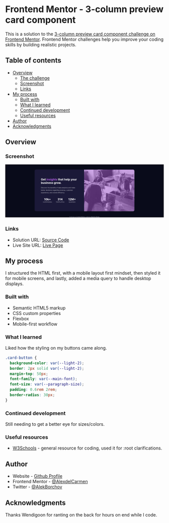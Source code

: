 # Frontend Mentor - 3-column preview card component

This is a solution to the [3-column preview card component challenge on Frontend Mentor](https://www.frontendmentor.io/challenges/3column-preview-card-component-pH92eAR2-). Frontend Mentor challenges help you improve your coding skills by building realistic projects. 

## Table of contents

- [Overview](#overview)
  - [The challenge](#the-challenge)
  - [Screenshot](#screenshot)
  - [Links](#links)
- [My process](#my-process)
  - [Built with](#built-with)
  - [What I learned](#what-i-learned)
  - [Continued development](#continued-development)
  - [Useful resources](#useful-resources)
- [Author](#author)
- [Acknowledgments](#acknowledgments)

## Overview

### Screenshot

![](./images/screenshot.png)



### Links

- Solution URL: [Source Code](https://github.com/AlexdelCarmen/3-column-preview-component)
- Live Site URL: [Live Page](https://alexdelcarmen.github.io/3-column-preview-component/)

## My process

I structured the HTML first, with a mobile layout first mindset, then styled it for mobile screens, and lastly, added a media query to handle desktop displays.

### Built with

- Semantic HTML5 markup
- CSS custom properties
- Flexbox
- Mobile-first workflow


### What I learned

Liked how the styling on my buttons came along.  

```css
.card-button {
  background-color: var(--light-2);
  border: 2px solid var(--light-2);
  margin-top: 50px;
  font-family: var(--main-font);
  font-size: var(--paragraph-size);
  padding: 0.6rem 2rem;
  border-radius: 30px;
}


```

### Continued development

Still needing to get a better eye for sizes/colors.

### Useful resources

- [W3Schools](https://www.w3schools.com/) - general resource for coding, used it for :root clarifications.

## Author

- Website - [Github Profile](https://github.com/AlexdelCarmen)
- Frontend Mentor - [@AlexdelCarmen](https://www.frontendmentor.io/profile/AlexdelCarmen)
- Twitter - [@AlekBorchov](https://twitter.com/AlekBorchov)

## Acknowledgments

Thanks Wendigoon for ranting on the back for hours on end while I code.
